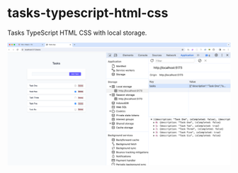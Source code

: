# tasks-typescript-html-css

Tasks TypeScript HTML CSS with local storage.

![Tasks](./src/assets/tasks.png)